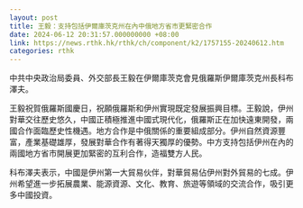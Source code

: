 ```yaml
---
layout: post
title: 王毅：支持包括伊爾庫茨克州在內中俄地方省市更緊密合作
date: 2024-06-12 20:31:57.000000000 +08:00
link: https://news.rthk.hk/rthk/ch/component/k2/1757155-20240612.htm
categories: rthk
---
```


中共中央政治局委員、外交部長王毅在伊爾庫茨克會見俄羅斯伊爾庫茨克州長科布澤夫。

王毅祝賀俄羅斯國慶日，祝願俄羅斯和伊州實現既定發展振興目標。王毅說，伊州對華交往歷史悠久，中國正積極推進中國式現代化，俄羅斯正在加快遠東開發，兩國合作面臨歷史性機遇。地方合作是中俄關係的重要組成部分。伊州自然資源豐富，產業基礎雄厚，發展對華合作有著得天獨厚的優勢。中方支持包括伊州在內的兩國地方省市開展更加緊密的互利合作，造福雙方人民。

科布澤夫表示，中國是伊州第一大貿易伙伴，對華貿易佔伊州對外貿易的七成。伊州希望進一步拓展農業、能源資源、文化、教育、旅遊等領域的交流合作，吸引更多中國投資。
